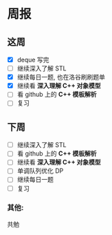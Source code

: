 # 周报

## 这周

- [x] deque 写完
- [ ] 继续深入了解 STL
- [x] 继续每日一题, 也在洛谷刷刷题单
- [x] 继续看 **深入理解 C++ 对象模型**
- [ ] 看 github 上的 **C++ 模板解析**
- [ ] 复习

## 下周

- [ ] 继续深入了解 STL
- [ ] 看 github 上的 **C++ 模板解析**
- [ ] 继续看 **深入理解 C++ 对象模型**
- [ ] 单调队列优化 DP
- [ ] 继续每日一题
- [ ] 复习

### 其他:

共勉

